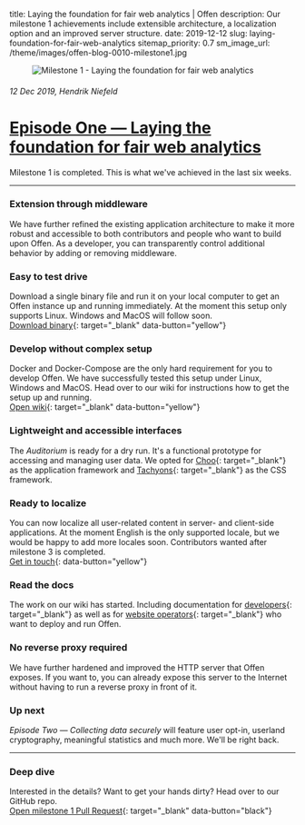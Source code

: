 title: Laying the foundation for fair web analytics | Offen
description: Our milestone 1 achievements include extensible architecture, a localization option and an improved server structure.
date: 2019-12-12
slug: laying-foundation-for-fair-web-analytics
sitemap_priority: 0.7
sm_image_url: /theme/images/offen-blog-0010-milestone1.jpg

<figure class="larger-image mb5">
<img alt="Milestone 1 - Laying the foundation for fair web analytics" src="/theme/images/offen-blog-0010-milestone1.jpg"/>
</figure>

###### 12 Dec 2019, Hendrik Niefeld
# [Episode One — Laying the foundation for fair web analytics](/blog/laying-foundation-for-fair-web-analytics/)
Milestone 1 is completed. This is what we've achieved in the last six weeks.

---

### Extension through middleware
We have further refined the existing application architecture to make it more robust and accessible to both contributors and people who want to build upon Offen. As a developer, you can transparently control additional behavior by adding or removing middleware.

### Easy to test drive
Download a single binary file and run it on your local computer to get an Offen instance up and running immediately. At the moment this setup only supports Linux. Windows and MacOS will follow soon.  
[Download binary](https://8342-180605180-gh.circle-artifacts.com/0/tmp/artifacts/offen-stable.tar.gz){: target="_blank" data-button="yellow"} 

### Develop without complex setup
Docker and Docker-Compose are the only hard requirement for you to develop Offen. We have successfully tested this setup under Linux, Windows and MacOS. Head over to our wiki for instructions how to get the setup up and running.  
[Open wiki](https://github.com/offen/offen/wiki/Developing-offen#setup){: target="_blank" data-button="yellow"}

### Lightweight and accessible interfaces
The *Auditorium* is ready for a dry run. It's a functional prototype for accessing and managing user data. We opted for [Choo](https://choo.io/){: target="_blank"} as the application framework and [Tachyons](https://tachyons.io/){: target="_blank"} as the CSS framework.

### Ready to localize
You can now localize all user-related content in server- and client-side applications. At the moment English is the only supported locale, but we would be happy to add more locales soon. Contributors wanted after milestone 3 is completed.  
[Get in touch](mailto:hioffen@posteo.de){: data-button="yellow"}

### Read the docs
The work on our wiki has started. Including documentation for [developers](https://github.com/offen/offen/wiki/Developing-offen){: target="_blank"} as well as for [website operators](https://github.com/offen/offen/wiki/Running-offen){: target="_blank"} who want to deploy and run Offen.

### No reverse proxy required
We have further hardened and improved the HTTP server that Offen exposes. If you want to, you can already expose this server to the Internet without having to run a reverse proxy in front of it.

### Up next
*Episode Two — Collecting data securely* will feature user opt-in, userland cryptography, meaningful statistics and much more. We'll be right back.

---

### Deep dive
Interested in the details? Want to get your hands dirty? Head over to our GitHub repo.  
[Open milestone 1 Pull Request](https://github.com/offen/offen/pull/192){: target="_blank" data-button="black"}
